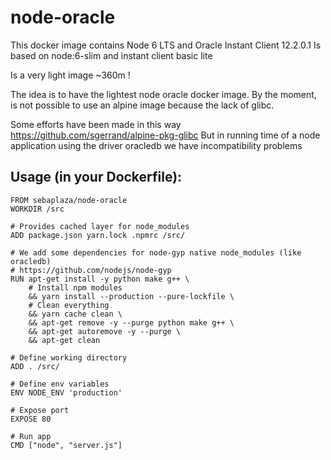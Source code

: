 # node-oracle

This docker image contains Node 6 LTS and Oracle Instant Client 12.2.0.1
Is based on node:6-slim and instant client basic lite

Is a very light image ~360m !

The idea is to have the lightest node oracle docker image.
By the moment, is not possible to use an alpine image because the lack of glibc.

Some efforts have been made in this way https://github.com/sgerrand/alpine-pkg-glibc
But in running time of a node application using the driver oracledb we have incompatibility problems

## Usage (in your Dockerfile):
```
FROM sebaplaza/node-oracle
WORKDIR /src

# Provides cached layer for node_modules
ADD package.json yarn.lock .npmrc /src/

# We add some dependencies for node-gyp native node_modules (like oracledb)
# https://github.com/nodejs/node-gyp
RUN apt-get install -y python make g++ \
    # Install npm modules
    && yarn install --production --pure-lockfile \
    # Clean everything
    && yarn cache clean \
    && apt-get remove -y --purge python make g++ \
    && apt-get autoremove -y --purge \
    && apt-get clean

# Define working directory
ADD . /src/

# Define env variables
ENV NODE_ENV 'production'

# Expose port
EXPOSE 80

# Run app
CMD ["node", "server.js"]
```
